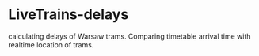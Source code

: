 # LiveTrains-delays
calculating delays of Warsaw trams. Comparing timetable arrival time with realtime location of trams.
